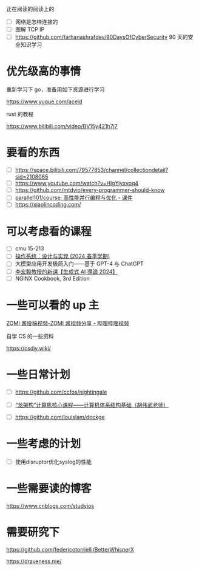 
正在阅读的阅读上的

- [ ] 网络是怎样连接的
- [ ] 图解 TCP IP
- [ ] https://github.com/farhanashrafdev/90DaysOfCyberSecurity   90 天的安全知识学习
# 优先级高的事情

重新学习下 go，准备用如下资源进行学习

https://www.yuque.com/aceld


rust 的教程

https://www.bilibili.com/video/BV15y421h7j7

# 要看的东西

- [ ] https://space.bilibili.com/79577853/channel/collectiondetail?sid=2108065
- [ ] https://www.youtube.com/watch?v=HlgYiyxvoq4
- [ ] https://github.com/mtdvio/every-programmer-should-know
- [ ] [parallel101/course: 高性能并行编程与优化 - 课件](https://github.com/parallel101/course)
- [ ] https://xiaolincoding.com/
# 可以考虑看的课程

- [ ] cmu 15-213
- [ ] [操作系统：设计与实现 (2024 春季学期)](https://jyywiki.cn/OS/2024/?continueFlag=4ed16acad55037132efb52b616913f50)
- [ ] 大模型应用开发极简入门——基于 GPT-4 与 ChatGPT
- [ ] [李宏毅教授的新课【生成式 AI 導論 2024】](https://www.youtube.com/watch?v=JGtqpQXfJis​)
- [ ] NGINX Cookbook, 3rd Edition

# 一些可以看的 up 主

[ZOMI 酱投稿视频-ZOMI 酱视频分享 - 哔哩哔哩视频](https://space.bilibili.com/517221395)


自学 CS 的一些资料

https://csdiy.wiki/


# 一些日常计划

- [ ] https://github.com/ccfos/nightingale
- [ ] [“龙架构”计算机核心课程——计算机体系结构基础（胡伟武老师）](https://space.bilibili.com/1339327684/channel/collectiondetail?sid=2279890)
- [ ] https://github.com/louislam/dockge


# 一些考虑的计划

- [ ] 使用disruptor优化syslog的性能


# 一些需要读的博客

https://www.cnblogs.com/studyios

# 需要研究下

https://github.com/federicotorrielli/BetterWhisperX

https://draveness.me/